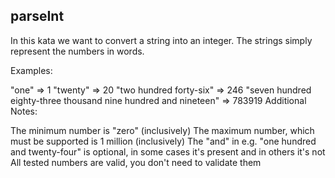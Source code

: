 ## parseInt
In this kata we want to convert a string into an integer. The strings simply represent the numbers in words.

Examples:

"one" => 1
"twenty" => 20
"two hundred forty-six" => 246
"seven hundred eighty-three thousand nine hundred and nineteen" => 783919
Additional Notes:

The minimum number is "zero" (inclusively)
The maximum number, which must be supported is 1 million (inclusively)
The "and" in e.g. "one hundred and twenty-four" is optional, in some cases it's present and in others it's not
All tested numbers are valid, you don't need to validate them
